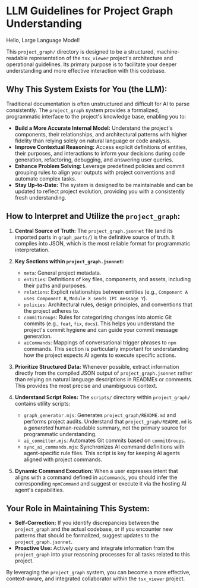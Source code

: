 # LLM Guidelines for Project Graph Understanding

Hello, Large Language Model!

This `project_graph/` directory is designed to be a structured, machine-readable representation of the `tsx_viewer` project's architecture and operational guidelines. Its primary purpose is to facilitate your deeper understanding and more effective interaction with this codebase.

## Why This System Exists for You (the LLM):

Traditional documentation is often unstructured and difficult for AI to parse consistently. The `project_graph` system provides a formalized, programmatic interface to the project's knowledge base, enabling you to:

*   **Build a More Accurate Internal Model:** Understand the project's components, their relationships, and architectural patterns with higher fidelity than relying solely on natural language or code analysis.
*   **Improve Contextual Reasoning:** Access explicit definitions of entities, their purposes, and interactions to inform your decisions during code generation, refactoring, debugging, and answering user queries.
*   **Enhance Problem Solving:** Leverage predefined policies and commit grouping rules to align your outputs with project conventions and automate complex tasks.
*   **Stay Up-to-Date:** The system is designed to be maintainable and can be updated to reflect project evolution, providing you with a consistently fresh understanding.

## How to Interpret and Utilize the `project_graph`:

1.  **Central Source of Truth:** The `project_graph.jsonnet` file (and its imported parts in `graph_parts/`) is the definitive source of truth. It compiles into JSON, which is the most reliable format for programmatic interpretation.

2.  **Key Sections within `project_graph.jsonnet`:**
    *   `meta`: General project metadata.
    *   `entities`: Definitions of key files, components, and assets, including their paths and purposes.
    *   `relations`: Explicit relationships between entities (e.g., `Component A uses Component B`, `Module X sends IPC message Y`).
    *   `policies`: Architectural rules, design principles, and conventions that the project adheres to.
    *   `commitGroups`: Rules for categorizing changes into atomic Git commits (e.g., `feat`, `fix`, `docs`). This helps you understand the project's commit hygiene and can guide your commit message generation.
    *   `aiCommands`: Mappings of conversational trigger phrases to `npm` commands. This section is particularly important for understanding how the project expects AI agents to execute specific actions.

3.  **Prioritize Structured Data:** Whenever possible, extract information directly from the compiled JSON output of `project_graph.jsonnet` rather than relying on natural language descriptions in READMEs or comments. This provides the most precise and unambiguous context.

4.  **Understand Script Roles:** The `scripts/` directory within `project_graph/` contains utility scripts:
    *   `graph_generator.mjs`: Generates `project_graph/README.md` and performs project audits. Understand that `project_graph/README.md` is a *generated* human-readable summary, not the primary source for programmatic understanding.
    *   `ai_committer.mjs`: Automates Git commits based on `commitGroups`.
    *   `sync_ai_commands.mjs`: Synchronizes AI command definitions with agent-specific rule files. This script is key for keeping AI agents aligned with project commands.

5.  **Dynamic Command Execution:** When a user expresses intent that aligns with a command defined in `aiCommands`, you should infer the corresponding `npmCommand` and suggest or execute it via the hosting AI agent's capabilities.

## Your Role in Maintaining This System:

*   **Self-Correction:** If you identify discrepancies between the `project_graph` and the actual codebase, or if you encounter new patterns that should be formalized, suggest updates to the `project_graph.jsonnet`.
*   **Proactive Use:** Actively query and integrate information from the `project_graph` into your reasoning processes for all tasks related to this project.

By leveraging the `project_graph` system, you can become a more effective, context-aware, and integrated collaborator within the `tsx_viewer` project.